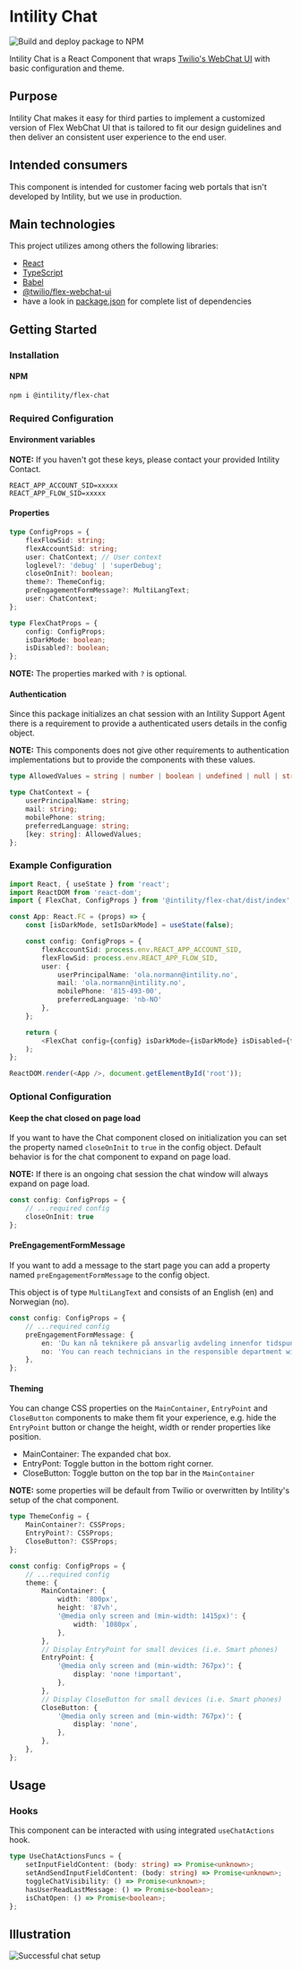 # Intility Chat

![Build and deploy package to NPM](https://github.com/Intility/IntilityFlexChat/workflows/Build%20and%20deploy%20package%20to%20npm/badge.svg)

Intility Chat is a React Component that wraps [Twilio's WebChat UI](https://www.npmjs.com/package/@twilio/flex-webchat-ui) with basic configuration and theme.

## Purpose

<!-- What does the application do and why? What problem does it solve? -->
Intility Chat makes it easy for third parties to implement a customized version of Flex WebChat UI that is tailored to fit our design guidelines and then deliver an consistent user experience to the end user.

## Intended consumers

<!--  Who is the application intended for, and who can utilize its features? -->
This component is intended for customer facing web portals that isn't developed by Intility, but we use in production.

## Main technologies

<!-- What are the main languages and frameworks are used in the project -->
This project utilizes among others the following libraries:

* [React](https://reactjs.org/)
* [TypeScript](https://www.typescriptlang.org/)
* [Babel](https://babeljs.io/)
* [@twilio/flex-webchat-ui](https://www.npmjs.com/package/@twilio/flex-webchat-ui)
* have a look in [package.json](package.json) for complete list of dependencies
  
## Getting Started

### Installation

#### NPM

```bash
npm i @intility/flex-chat
```

### Required Configuration

#### Environment variables

**NOTE:** If you haven't got these keys, please contact your provided Intility Contact.

```env
REACT_APP_ACCOUNT_SID=xxxxx
REACT_APP_FLOW_SID=xxxxx
```

#### Properties

```ts
type ConfigProps = {
    flexFlowSid: string;
    flexAccountSid: string;
    user: ChatContext; // User context
    loglevel?: 'debug' | 'superDebug';
    closeOnInit?: boolean;
    theme?: ThemeConfig;
    preEngagementFormMessage?: MultiLangText;
    user: ChatContext;
};

type FlexChatProps = {
    config: ConfigProps;
    isDarkMode: boolean;
    isDisabled?: boolean;
};
```

**NOTE:** The properties marked with `?` is optional.

#### Authentication

Since this package initializes an chat session with an Intility Support Agent there is a requirement to provide a authenticated users details in the config object.

**NOTE:** This components does not give other requirements to authentication implementations but to provide the components with these values.

```ts
type AllowedValues = string | number | boolean | undefined | null | string[] | number[] | boolean[] | object;

type ChatContext = {
    userPrincipalName: string;
    mail: string;
    mobilePhone: string;
    preferredLanguage: string;
    [key: string]: AllowedValues;
};
```

### Example Configuration

```ts
import React, { useState } from 'react';
import ReactDOM from 'react-dom';
import { FlexChat, ConfigProps } from '@intility/flex-chat/dist/index';

const App: React.FC = (props) => {
    const [isDarkMode, setIsDarkMode] = useState(false);

    const config: ConfigProps = {
        flexAccountSid: process.env.REACT_APP_ACCOUNT_SID,
        flexFlowSid: process.env.REACT_APP_FLOW_SID,
        user: {
            userPrincipalName: 'ola.normann@intility.no',
            mail: 'ola.normann@intility.no',
            mobilePhone: '815-493-00',
            preferredLanguage: 'nb-NO'
        },
    };

    return (
        <FlexChat config={config} isDarkMode={isDarkMode} isDisabled={false} /> 
    );
};

ReactDOM.render(<App />, document.getElementById('root'));
```

### Optional Configuration

#### Keep the chat closed on page load

If you want to have the Chat component closed on initialization you can set the property named `closeOnInit` to `true` in the config object. 
Default behavior is for the chat component to expand on page load.

**NOTE:** If there is an ongoing chat session the chat window will always expand on page load. 

```ts
const config: ConfigProps = {
    // ...required config
    closeOnInit: true
};
```

#### PreEngagementFormMessage

If you want to add a message to the start page you can add a property named `preEngagementFormMessage` to the config object.

This object is of type `MultiLangText` and consists of an English (en) and Norwegian (no).

```ts
const config: ConfigProps = {
    // ...required config
    preEngagementFormMessage: {
        en: 'Du kan nå teknikere på ansvarlig avdeling innenfor tidspunktene 08:00 - 16:00 (CET/CEST)',
        no: 'You can reach technicians in the responsible department within the hours 08:00 - 16:00 (CET / CEST)';
    },
};
```

#### Theming

You can change CSS properties on the `MainContainer`, `EntryPoint` and `CloseButton` components to make them fit your experience, e.g. hide the `EntryPoint` button or change the height, width or render properties like position.

* MainContainer: The expanded chat box.
* EntryPont: Toggle button in the bottom right corner.
* CloseButton: Toggle button on the top bar in the `MainContainer`

**NOTE:** some properties will be default from Twilio or overwritten by Intility's setup of the chat component.

```ts
type ThemeConfig = {
    MainContainer?: CSSProps;
    EntryPoint?: CSSProps;
    CloseButton?: CSSProps;
};
```

```ts
const config: ConfigProps = {
    // ...required config
    theme: {
        MainContainer: {
            width: '800px',
            height: '87vh',
            '@media only screen and (min-width: 1415px)': {
                width: `1080px`,
            },
        },
        // Display EntryPoint for small devices (i.e. Smart phones)
        EntryPoint: {
            '@media only screen and (min-width: 767px)': {
                display: 'none !important',
            },
        },
        // Display CloseButton for small devices (i.e. Smart phones)
        CloseButton: {
            '@media only screen and (min-width: 767px)': {
                display: 'none',
            },
        },
    },
};
```

## Usage

### Hooks

This component can be interacted with using integrated `useChatActions` hook.

```ts
type UseChatActionsFuncs = {
    setInputFieldContent: (body: string) => Promise<unknown>;
    setAndSendInputFieldContent: (body: string) => Promise<unknown>;
    toggleChatVisibility: () => Promise<unknown>;
    hasUserReadLastMessage: () => Promise<boolean>;
    isChatOpen: () => Promise<boolean>;
};
```

## Illustration

![Successful chat setup](https://i.imgur.com/pMNk5mL.png)
